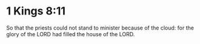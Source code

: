 # 1 Kings 8:11

So that the priests could not stand to minister because of the cloud: for the glory of the LORD had filled the house of the LORD.
